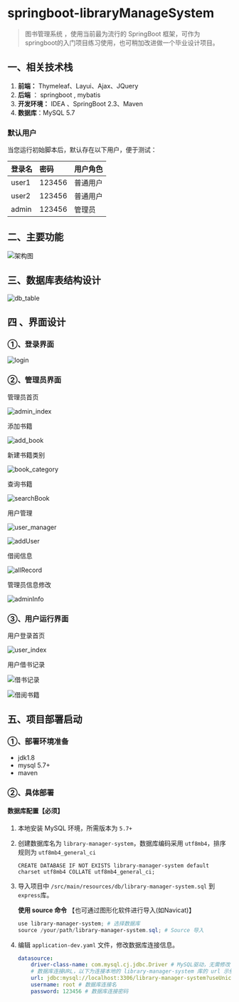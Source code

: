 # springboot-libraryManageSystem

>  图书管理系统 ，使用当前最为流行的 SpringBoot 框架，可作为springboot的入门项目练习使用，也可稍加改进做一个毕业设计项目。 

##  一、相关技术栈

1. **前端：** Thymeleaf、Layui、Ajax、JQuery
2. **后端** ： springboot , mybatis 
3. **开发环境：** IDEA 、SpringBoot 2.3、Maven
4. **数据库**：MySQL 5.7

### 默认用户

当您运行初始脚本后，默认存在以下用户，便于测试：

| 登录名 | 密码   | 用户角色 |
| :---- | :----- | :------ |
| user1  | 123456 | 普通用户 |
| user2  | 123456 | 普通用户 |
| admin  | 123456 |  管理员  |

## 二、主要功能


![架构图](assets/架构图.jpg)

## 三、数据库表结构设计  
![db_table](assets/db_table.jpg)
## 四 、界面设计

### ①、登录界面

![login](assets/login.jpg)

### ②、管理员界面

管理员首页

![admin_index](assets/admin_index.jpg)

添加书籍

![add_book](assets/add_book.jpg)

新建书籍类别

![book_category](assets/book_category.jpg)

查询书籍

![searchBook](assets/searchBook.jpg)



用户管理

![user_manager](assets/user_manager.jpg)

![addUser](assets/addUser.jpg)



借阅信息

![allRecord](assets/allRecord.jpg)

管理员信息修改

![adminInfo](assets/adminInfo.jpg)



### ③、用户运行界面  

用户登录首页

![user_index](assets/user_index.jpg)

用户借书记录

![借书记录](assets/借书记录.jpg)



![借阅书籍](assets/借阅书籍.jpg)

## 五、项目部署启动

### ①、部署环境准备

- jdk1.8
- mysql 5.7+
- maven

### ②、具体部署

#### 数据库配置【必须】

1. 本地安装 MySQL 环境，所需版本为 `5.7+`

2. 创建数据库名为 `library-manager-system`，数据库编码采用 `utf8mb4`，排序规则为 `utf8mb4_general_ci`

    ```
    CREATE DATABASE IF NOT EXISTS library-manager-system default charset utf8mb4 COLLATE utf8mb4_general_ci;
    ```

3. 导入项目中 `/src/main/resources/db/library-manager-system.sql` 到 `express`库。

     **使用 source 命令**  【也可通过图形化软件进行导入(如Navicat)】

    ```powershell
    use library-manager-system; # 选择数据库
    source /your/path/library-manager-system.sql; # Source 导入
    ```
	
4. 编辑 `application-dev.yaml` 文件，修改数据库连接信息。

   ```yaml
   datasource:
       driver-class-name: com.mysql.cj.jdbc.Driver # MySQL驱动，无需修改
       # 数据库连接URL，以下为连接本地的 library-manager-system 库的 url 示例
       url: jdbc:mysql://localhost:3306/library-manager-system?useUnicode=true&serverTimezone=UTC&characterEncoding=utf-8&useSSL=false
       username: root # 数据库连接名
       password: 123456 # 数据库连接密码
   ```